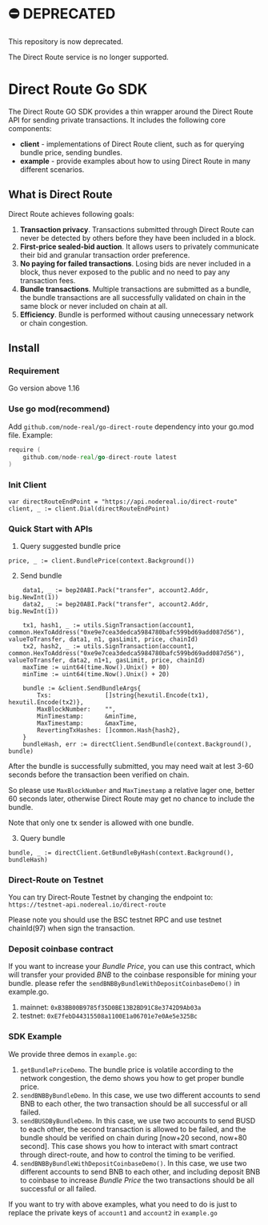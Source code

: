 # ⛔️ DEPRECATED

This repository is now deprecated. 

The Direct Route service is no longer supported.

# Direct Route Go SDK

The Direct Route GO SDK provides a thin wrapper around the Direct Route API for sending private transactions.
It includes the following core components:

* **client** - implementations of Direct Route client, such as for querying bundle price, sending bundles.
* **example** - provide examples about how to using Direct Route in many different scenarios.

## What is Direct Route

Direct Route achieves following goals:
1. **Transaction privacy**. Transactions submitted through Direct Route can never be detected by others before they have been included in a block. 
2. **First-price sealed-bid auction**. It allows users to privately communicate their bid and granular transaction order preference.
3. **No paying for failed transactions**. Losing bids are never included in a block, thus never exposed to the public and no need to pay any transaction fees.
4. **Bundle transactions**. Multiple transactions are submitted as a bundle, the bundle transactions are all successfully validated on chain in the same block or never included on chain at all.
5. **Efficiency**. Bundle is performed without causing unnecessary network or chain congestion.


## Install

### Requirement

Go version above 1.16

### Use go mod(recommend)

Add `github.com/node-real/go-direct-route` dependency into your go.mod file. Example:

```go
require (
	github.com/node-real/go-direct-route latest
)
```

### Init Client

```
var directRouteEndPoint = "https://api.nodereal.io/direct-route"
client, _ := client.Dial(directRouteEndPoint)
```

### Quick Start with APIs

1. Query suggested bundle price
```
price, _ := client.BundlePrice(context.Background())
```

2. Send bundle
```
	data1, _ := bep20ABI.Pack("transfer", account2.Addr, big.NewInt(1))
	data2, _ := bep20ABI.Pack("transfer", account2.Addr, big.NewInt(1))

	tx1, hash1, _ := utils.SignTransaction(account1, common.HexToAddress("0xe9e7cea3dedca5984780bafc599bd69add087d56"), valueToTransfer, data1, n1, gasLimit, price, chainId)
	tx2, hash2, _ := utils.SignTransaction(account1, common.HexToAddress("0xe9e7cea3dedca5984780bafc599bd69add087d56"), valueToTransfer, data2, n1+1, gasLimit, price, chainId)
	maxTime := uint64(time.Now().Unix() + 80)
	minTime := uint64(time.Now().Unix() + 20)

	bundle := &client.SendBundleArgs{
		Txs:               []string{hexutil.Encode(tx1), hexutil.Encode(tx2)},
		MaxBlockNumber:    "",
		MinTimestamp:      &minTime,
		MaxTimestamp:      &maxTime,
		RevertingTxHashes: []common.Hash{hash2},
	}
	bundleHash, err := directClient.SendBundle(context.Background(), bundle)
```

After the bundle is successfully submitted, you may need wait at lest 3-60 seconds before the transaction been verified on chain.

So please use `MaxBlockNumber` and `MaxTimestamp` a relative lager one, better 60 seconds later, otherwise Direct Route may 
get no chance to include the bundle.

Note that only one tx sender is allowed with one bundle.

3. Query bundle

```
bundle, _ := directClient.GetBundleByHash(context.Background(), bundleHash)
```

### Direct-Route on Testnet

You can try Direct-Route Testnet by changing the endpoint to: `https://testnet-api.nodereal.io/direct-route`

Please note you should use the BSC testnet RPC and use testnet chainId(97) when sign the transaction.

### Deposit coinbase contract

If you want to increase your *Bundle Price*, you can use this contract, which will transfer your provided *BNB* to the coinbase responsible for mining your bundle.
please refer the `sendBNBByBundleWithDepositCoinbaseDemo()` in example.go.

1. mainnet: `0xB3BB00B9785f35D0BE13B2BD91C8e3742D9Ab03a`
2. testnet: `0xE7febD44315508a1100E1a06701e7e0Ae5e325Bc`

### SDK Example

We provide three demos in `example.go`:
1. `getBundlePriceDemo`. The bundle price is volatile according to the 
network congestion, the demo shows you how to get proper bundle price.
2. `sendBNBByBundleDemo`. In this case, we use two different 
accounts to send BNB to each other, the two transaction should be all 
successful or all failed.
3. `sendBUSDByBundleDemo`. In this case, we use two accounts to send BUSD 
to each other, the second transaction is allowed to be failed,
and the bundle should be verified on chain during [now+20 second, now+80 second].
This case shows you how to interact with smart contract through direct-route,
and how to control the timing to be verified.
4. `sendBNBByBundleWithDepositCoinbaseDemo()`. In this case, we use two different 
accounts to send BNB to each other, and including deposit BNB to coinbase to increase *Bundle Price* the two transactions should be all 
successful or all failed.

If you want to try with above examples, what you need to do is just to 
replace the private keys of `account1` and `account2` in `example.go`


